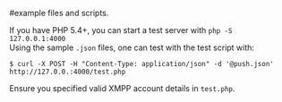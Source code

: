#example files and scripts.

If you have PHP 5.4+, you can start a test server with `php -S 127.0.0.1:4000`  
Using the sample `.json` files, one can test with the test script with:

`$ curl -X POST -H "Content-Type: application/json" -d '@push.json' http://127.0.0.:4000/test.php`

Ensure you specified valid XMPP account details in `test.php`.

